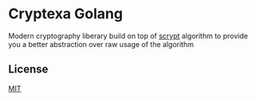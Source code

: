# Cryptexa Golang

Modern cryptography liberary build on top of [scrypt](https://golang.org/x/crypto) algorithm to provide you a better abstraction over raw usage of the algorithm

## License

[MIT](https://choosealicense.com/licenses/mit/)

